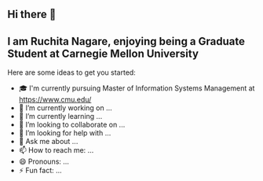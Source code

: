## Hi there 👋


## I am Ruchita Nagare, enjoying being a Graduate Student at Carnegie Mellon University

Here are some ideas to get you started:

- 🎓 I'm currently pursuing Master of Information Systems Management at https://www.cmu.edu/
- 🔭 I’m currently working on ...
- 🌱 I’m currently learning ...
- 👯 I’m looking to collaborate on ...
- 🤔 I’m looking for help with ...
- 💬 Ask me about ...
- 📫 How to reach me: ...
- 😄 Pronouns: ...
- ⚡ Fun fact: ...

